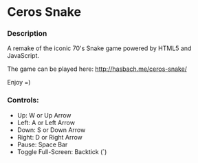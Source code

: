 # Ceros Snake

### Description

A remake of the iconic 70's Snake game powered by HTML5 and JavaScript.

The game can be played here: http://hasbach.me/ceros-snake/

Enjoy =)

### Controls:

- Up: W or Up Arrow
- Left: A or Left Arrow
- Down: S or Down Arrow
- Right: D or Right Arrow
- Pause: Space Bar
- Toggle Full-Screen: Backtick (`)